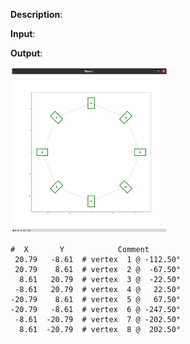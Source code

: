 **Description**:

**Input**:

**Output**:

<img src="https://github.com/RicardoATB/plot-vertices-position/blob/main/output/output.gif" width="50%" height="50%" />

```
#  X       Y            Comment
 20.79 	 -8.61	# vertex  1 @ -112.50°
 20.79 	  8.61	# vertex  2 @  -67.50°
  8.61 	 20.79	# vertex  3 @  -22.50°
 -8.61 	 20.79	# vertex  4 @   22.50°
-20.79 	  8.61	# vertex  5 @   67.50°
-20.79 	 -8.61	# vertex  6 @ -247.50°
 -8.61 	-20.79	# vertex  7 @ -202.50°
  8.61 	-20.79	# vertex  8 @  202.50°
```
